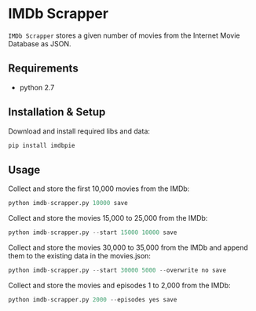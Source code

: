 # IMDb Scrapper

```IMDb Scrapper``` stores a given number of movies from the Internet Movie Database as JSON.


## Requirements

- python 2.7


## Installation & Setup
Download and install required libs and data:
```bash
pip install imdbpie
```


## Usage
Collect and store the first 10,000 movies from the IMDb:
```python
python imdb-scrapper.py 10000 save
```

Collect and store the movies 15,000 to 25,000 from the IMDb:
```python
python imdb-scrapper.py --start 15000 10000 save
```

Collect and store the movies 30,000 to 35,000 from the IMDb and append them to the existing data in the movies.json:
```python
python imdb-scrapper.py --start 30000 5000 --overwrite no save
```

Collect and store the movies and episodes 1 to 2,000 from the IMDb:
```python
python imdb-scrapper.py 2000 --episodes yes save
```